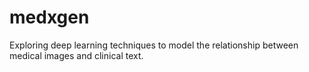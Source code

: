 # medxgen
Exploring deep learning techniques to model the relationship between medical images and clinical text.
